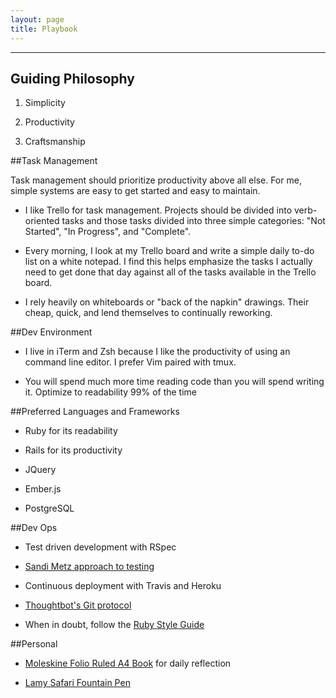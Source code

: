 ```yaml
---
layout: page
title: Playbook
---
```

----

## Guiding Philosophy

1. Simplicity

2. Productivity

3. Craftsmanship


##Task Management

Task management should prioritize productivity above all else. For me, simple systems are easy to get started and easy to maintain.

* I like Trello for task management. Projects should be divided into verb-oriented tasks and those tasks divided into three simple categories: "Not Started", "In Progress", and "Complete".

* Every morning, I look at my Trello board and write a simple daily to-do list on a white notepad. I find this helps emphasize the tasks I actually need to get done that day against all of the tasks available in the Trello board.

* I rely heavily on whiteboards or "back of the napkin" drawings. Their cheap, quick, and lend themselves to continually reworking.

##Dev Environment

* I live in iTerm and Zsh because I like the productivity of using an command line
  editor. I prefer Vim paired with tmux.

* You will spend much more time reading code than you will spend writing it. Optimize to readability 99% of the time

##Preferred Languages and Frameworks

* Ruby for its readability 

* Rails for its productivity

* JQuery

* Ember.js

* PostgreSQL


##Dev Ops

* Test driven development with RSpec

* [Sandi Metz approach to testing](https://www.youtube.com/watch?v=URSWYvyc42M)

* Continuous deployment with Travis and Heroku

* [Thoughtbot's Git protocol](https://github.com/thoughtbot/guides/tree/master/protocol/git)

* When in doubt, follow the [Ruby Style Guide](https://github.com/bbatsov/ruby-style-guide)


##Personal

* [Moleskine Folio Ruled A4
   Book](http://www.moleskine.com/us/collections/model/product/folio-ruled-book-a4) for daily reflection

* [Lamy Safari Fountain
   Pen](http://www.amazon.com/Lamy-Safari-Fountain-Pen-Charcoal/dp/B0002T401Y)

